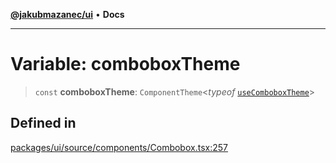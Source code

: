 [**@jakubmazanec/ui**](../README.md) • **Docs**

---

# Variable: comboboxTheme

> `const` **comboboxTheme**: `ComponentTheme`\<_typeof_
> [`useComboboxTheme`](../functions/useComboboxTheme.md)\>

## Defined in

[packages/ui/source/components/Combobox.tsx:257](https://github.com/jakubmazanec/tools/blob/2afd81e4680434017b6f838733fd5ccd928cec42/packages/ui/source/components/Combobox.tsx#L257)
